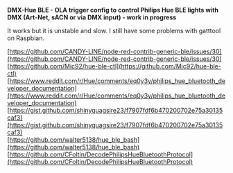 **DMX-Hue BLE - OLA trigger config to control Philips Hue BLE lights with DMX (Art-Net, sACN or via DMX input) - work in progress** 

It works but it is unstable and slow. I still have some problems with gatttool on Raspbian.

[https://github.com/CANDY-LINE/node-red-contrib-generic-ble/issues/30](https://github.com/CANDY-LINE/node-red-contrib-generic-ble/issues/30)  
[https://github.com/Mic92/hue-ble-ctl](https://github.com/Mic92/hue-ble-ctl)  
[https://www.reddit.com/r/Hue/comments/eq0y3y/philips_hue_bluetooth_developer_documentation](https://www.reddit.com/r/Hue/comments/eq0y3y/philips_hue_bluetooth_developer_documentation)  
[https://gist.github.com/shinyquagsire23/f7907fdf6b470200702e75a30135caf3](https://gist.github.com/shinyquagsire23/f7907fdf6b470200702e75a30135caf3)  
[https://github.com/walter5138/hue_ble_bash](https://github.com/walter5138/hue_ble_bash)  
[https://github.com/CFoltin/DecodePhilipsHueBluetoothProtocol](https://github.com/CFoltin/DecodePhilipsHueBluetoothProtocol)  
